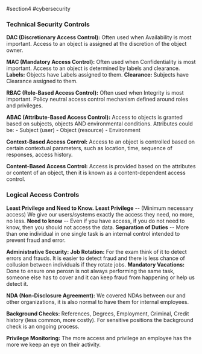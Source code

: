 #section4 #cybersecurity 
### **Technical Security Controls**
**DAC (Discretionary Access Control):** Often used when Availability is most important.
	Access to an object is assigned at the discretion of the object owner.

**MAC (Mandatory Access Control):** Often used when Confidentiality is most important.
	Access to an object is determined by labels and clearance.
	**Labels:** Objects have Labels assigned to them.
	**Clearance:** Subjects have Clearance assigned to them.

**RBAC (Role-Based Access Control):** Often used when Integrity is most important.
	Policy neutral access control mechanism defined around roles and privileges.

**ABAC (Attribute-Based Access Control):**
	Access to objects is granted based on subjects, objects AND environmental conditions.
	Attributes could be:
		- Subject (user)
		- Object (resource)
		- Environment

**Context-Based Access Control:**
	Access to an object is controlled based on certain contextual parameters, such as location, time, sequence of responses, access history.

**Content-Based Access Control:**
	Access is provided based on the attributes or content of an object, then it is known as a content-dependent access control.
	


### **Logical Access Controls**

**Least Privilege and Need to Know.**
	**Least Privilege** -- (Minimum necessary access)
	We give our users/systems exactly the access they need, no more, no less.
	**Need to know** -- Even if you have access, if you do not need to know, then you should not access the data.
	**Separation of Duties** -- More than one individual in one single task is an internal control intended to prevent fraud and error.

**Administrative Security:** 
	**Job Rotation:** For the exam think of it to detect errors and frauds. It is easier to detect fraud and there is less chance of collusion between individuals if they rotate jobs.
	**Mandatory Vacations:** Done to ensure one perosn is not always performing the same task, someone else has to cover and it can keep fraud from happening or help us detect it.

**NDA (Non-Disclosure Agreement):** 
	We covered NDAs between our and other organizations, it is also normal to have them for internal employees.

**Background Checks:** 
	References, Degrees, Employment, Criminal, Credit history (less common, more costly).
	For sensitive positions the background check is an ongoing process.

**Privilege Monitoring:** 
	 The more access and privilege an employee has the more we keep an eye on their activity.

